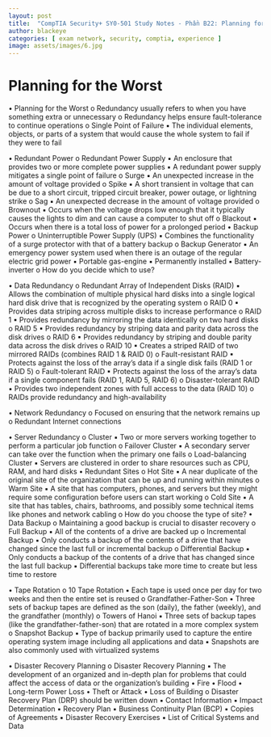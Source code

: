 ```yaml
---
layout: post
title:  "CompTIA Security+ SY0-501 Study Notes - Phần B22: Planning for the Worst"
author: blackeye
categories: [ exam network, security, comptia, experience ]
image: assets/images/6.jpg
---
```


# Planning for the Worst
• Planning for the Worst
    o Redundancy usually refers to when you have something extra or unnecessary
    o Redundancy helps ensure fault-tolerance to continue operations
    o Single Point of Failure
        ▪ The individual elements, objects, or parts of a system that would cause
        the whole system to fail if they were to fail

• Redundant Power
    o Redundant Power Supply
        ▪ An enclosure that provides two or more complete power supplies
        ▪ A redundant power supply mitigates a single point of failure
    o Surge
        ▪ An unexpected increase in the amount of voltage provided
    o Spike
        ▪ A short transient in voltage that can be due to a short circuit, tripped
        circuit breaker, power outage, or lightning strike
    o Sag
        ▪ An unexpected decrease in the amount of voltage provided
    o Brownout
        ▪ Occurs when the voltage drops low enough that it typically causes the
        lights to dim and can cause a computer to shut off
    o Blackout
        ▪ Occurs when there is a total loss of power for a prolonged period
        • Backup Power
    o Uninterruptible Power Supply (UPS)
        ▪ Combines the functionality of a surge protector with that of a battery
        backup
    o Backup Generator
        ▪ An emergency power system used when there is an outage of the regular electric grid power
        ▪ Portable gas-engine
        ▪ Permanently installed
        ▪ Battery-inverter
    o How do you decide which to use?

• Data Redundancy
    o Redundant Array of Independent Disks (RAID)
        ▪ Allows the combination of multiple physical hard disks into a single logical
        hard disk drive that is recognized by the operating system
    o RAID 0
        ▪ Provides data striping across multiple disks to increase performance
    o RAID 1
        ▪ Provides redundancy by mirroring the data identically on two hard disks
    o RAID 5
        ▪ Provides redundancy by striping data and parity data across the disk
        drives
    o RAID 6
        ▪ Provides redundancy by striping and double parity data across the disk
        drives
    o RAID 10
        ▪ Creates a striped RAID of two mirrored RAIDs (combines RAID 1 & RAID 0)
    o Fault-resistant RAID
        ▪ Protects against the loss of the array’s data if a single disk fails (RAID 1 or
        RAID 5)
    o Fault-tolerant RAID
        ▪ Protects against the loss of the array’s data if a single component fails
        (RAID 1, RAID 5, RAID 6)
    o Disaster-tolerant RAID
        ▪ Provides two independent zones with full access to the data (RAID 10)
    o RAIDs provide redundancy and high-availability

• Network Redundancy
    o Focused on ensuring that the network remains up
    o Redundant Internet connections

• Server Redundancy
    o Cluster
        ▪ Two or more servers working together to perform a particular job
        function
    o Failover Cluster
        ▪ A secondary server can take over the function when the primary one fails
    o Load-balancing Cluster
        ▪ Servers are clustered in order to share resources such as CPU, RAM, and
        hard disks
• Redundant Sites
    o Hot Site
        ▪ A near duplicate of the original site of the organization that can be up
        and running within minutes
    o Warm Site
        ▪ A site that has computers, phones, and servers but they might require
        some configuration before users can start working
    o Cold Site
        ▪ A site that has tables, chairs, bathrooms, and possibly some technical
        items like phones and network cabling
    o How do you choose the type of site?
• Data Backup
    o Maintaining a good backup is crucial to disaster recovery
    o Full Backup
        ▪ All of the contents of a drive are backed up
    o Incremental Backup
        ▪ Only conducts a backup of the contents of a drive that have changed
since the last full or incremental backup
    o Differential Backup
        ▪ Only conducts a backup of the contents of a drive that has changed since
        the last full backup
        ▪ Differential backups take more time to create but less time to restore

• Tape Rotation
    o 10 Tape Rotation
        ▪ Each tape is used once per day for two weeks and then the entire set is
        reused
    o Grandfather-Father-Son
        ▪ Three sets of backup tapes are defined as the son (daily), the father
        (weekly), and the grandfather (monthly)
    o Towers of Hanoi
        ▪ Three sets of backup tapes (like the grandfather-father-son) that are
        rotated in a more complex system
    o Snapshot Backup
        ▪ Type of backup primarily used to capture the entire operating system
        image including all applications and data
        ▪ Snapshots are also commonly used with virtualized systems

• Disaster Recovery Planning
    o Disaster Recovery Planning
        ▪ The development of an organized and in-depth plan for problems that
        could affect the access of data or the organization’s building
            • Fire
            • Flood
            • Long-term Power Loss
            • Theft or Attack
            • Loss of Building
    o Disaster Recovery Plan (DRP) should be written down
        ▪ Contact Information
        ▪ Impact Determination
        ▪ Recovery Plan
        ▪ Business Continuity Plan (BCP)
        ▪ Copies of Agreements
        ▪ Disaster Recovery Exercises
        ▪ List of Critical Systems and Data